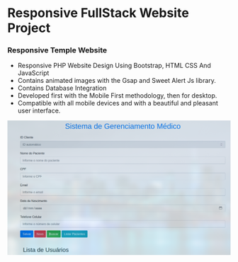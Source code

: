 # Responsive FullStack Website Project

### Responsive Temple Website

- Responsive PHP Website Design Using Bootstrap, HTML CSS And JavaScript
- Contains animated images with the Gsap and Sweet Alert Js library.
- Contains Database Integration
- Developed first with the Mobile First methodology, then for desktop.
- Compatible with all mobile devices and with a beautiful and pleasant user interface.

![preview img](/preview.png)
